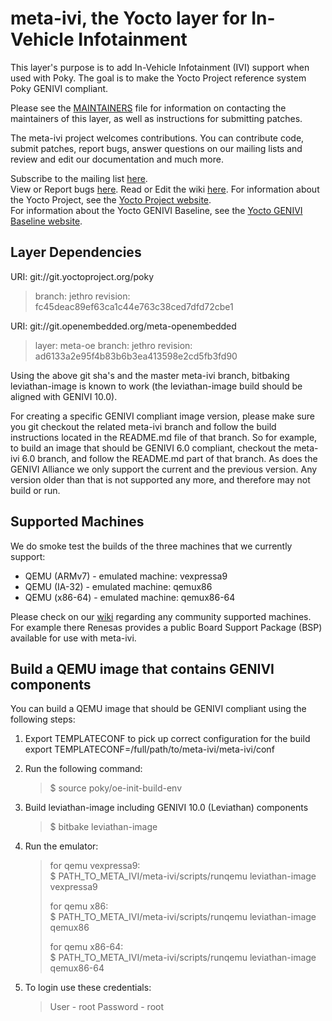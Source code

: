 meta-ivi, the Yocto layer for In-Vehicle Infotainment
=====================================================

This layer's purpose is to add In-Vehicle Infotainment (IVI) support when
used with Poky.  The goal is to make the Yocto Project reference system
Poky GENIVI compliant.

Please see the
[MAINTAINERS](http://git.yoctoproject.org/cgit/cgit.cgi/meta-ivi/tree/MAINTAINERS)
file for information on contacting the maintainers
of this layer, as well as instructions for submitting patches.

The meta-ivi project welcomes contributions. You can contribute code,
submit patches, report bugs, answer questions on our mailing lists and
review and edit our documentation and much more.

Subscribe to the mailing list
    [here](https://lists.genivi.org/mailman/listinfo/genivi-meta-ivi).  
View or Report bugs
    [here](https://at.projects.genivi.org/jira/secure/RapidBoard.jspa?rapidView=10&projectKey=BASE).
Read or Edit the wiki
    [here](https://at.projects.genivi.org/wiki/display/PROJ/meta-ivi).
For information about the Yocto Project, see the
    [Yocto Project website](https://www.yoctoproject.org).  
For information about the Yocto GENIVI Baseline, see the
    [Yocto GENIVI Baseline website](http://projects.genivi.org/GENIVI_Baselines/meta-ivi).

Layer Dependencies
------------------

URI: git://git.yoctoproject.org/poky
> branch:   jethro
> revision: fc45deac89ef63ca1c44e763c38ced7dfd72cbe1

URI: git://git.openembedded.org/meta-openembedded
> layer:    meta-oe
> branch:   jethro
> revision: ad6133a2e95f4b83b6b3ea413598e2cd5fb3fd90

Using the above git sha's and the master meta-ivi branch, bitbaking leviathan-image
is known to work (the leviathan-image build should be aligned with GENIVI 10.0).

For creating a specific GENIVI compliant image version, please make sure you
git checkout the related meta-ivi branch and follow the build instructions
located in the README.md file of that branch.  So for example, to build
an image that should be GENIVI 6.0 compliant, checkout the meta-ivi 6.0 branch,
and follow the README.md part of that branch.  As does the GENIVI Alliance
we only support the current and the previous version.  Any version older
than that is not supported any more, and therefore may not build or run.

Supported Machines
------------------

We do smoke test the builds of the three machines that we currently support:

* QEMU (ARMv7) - emulated machine: vexpressa9
* QEMU (IA-32) - emulated machine: qemux86
* QEMU (x86-64) - emulated machine: qemux86-64

Please check on our [wiki](http://wiki.projects.genivi.org/index.php/meta-ivi)
regarding any community supported machines.
For example there Renesas provides a public Board Support Package (BSP)
available for use with meta-ivi.

Build a QEMU image that contains GENIVI components
--------------------------------------------------

You can build a QEMU image that should be GENIVI compliant using the
following steps:

1. Export TEMPLATECONF to pick up correct configuration for the build
export TEMPLATECONF=/full/path/to/meta-ivi/meta-ivi/conf

2. Run the following command:
   > $ source poky/oe-init-build-env

3. Build leviathan-image including GENIVI 10.0 (Leviathan) components
   > $ bitbake leviathan-image

4. Run the emulator:
   > for qemu vexpressa9:  
   > $ PATH_TO_META_IVI/meta-ivi/scripts/runqemu leviathan-image vexpressa9
   >
   > for qemu x86:  
   > $ PATH_TO_META_IVI/meta-ivi/scripts/runqemu leviathan-image qemux86
   >
   > for qemu x86-64:  
   > $ PATH_TO_META_IVI/meta-ivi/scripts/runqemu leviathan-image qemux86-64

5. To login use these credentials:
   > User - root
   > Password - root
